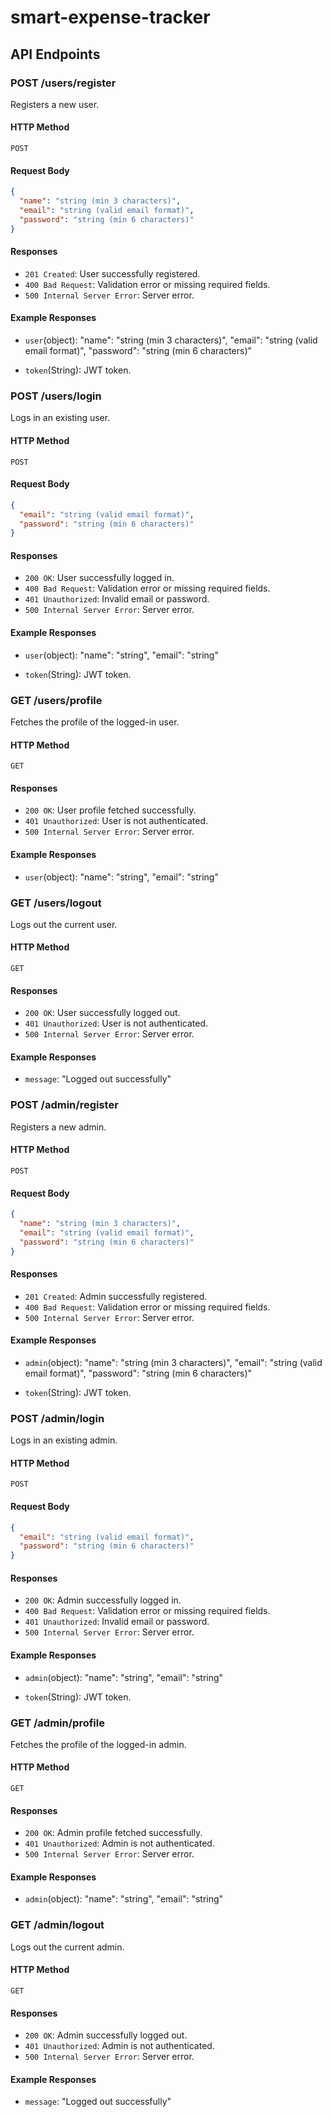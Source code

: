 # smart-expense-tracker

## API Endpoints

### POST /users/register

Registers a new user.

#### HTTP Method

`POST`

#### Request Body

```json
{
  "name": "string (min 3 characters)",
  "email": "string (valid email format)",
  "password": "string (min 6 characters)"
}
```

#### Responses

- `201 Created`: User successfully registered.
- `400 Bad Request`: Validation error or missing required fields.
- `500 Internal Server Error`: Server error.

#### Example Responses

- `user`(object):
    "name": "string (min 3 characters)",
    "email": "string (valid email format)",
    "password": "string (min 6 characters)"

- `token`(String): JWT token.

### POST /users/login

Logs in an existing user.

#### HTTP Method

`POST`

#### Request Body

```json
{
  "email": "string (valid email format)",
  "password": "string (min 6 characters)"
}
```

#### Responses

- `200 OK`: User successfully logged in.
- `400 Bad Request`: Validation error or missing required fields.
- `401 Unauthorized`: Invalid email or password.
- `500 Internal Server Error`: Server error.

#### Example Responses

- `user`(object):
    "name": "string",
    "email": "string"

- `token`(String): JWT token.

### GET /users/profile

Fetches the profile of the logged-in user.

#### HTTP Method

`GET`

#### Responses

- `200 OK`: User profile fetched successfully.
- `401 Unauthorized`: User is not authenticated.
- `500 Internal Server Error`: Server error.

#### Example Responses

- `user`(object):
    "name": "string",
    "email": "string"

### GET /users/logout

Logs out the current user.

#### HTTP Method

`GET`

#### Responses

- `200 OK`: User successfully logged out.
- `401 Unauthorized`: User is not authenticated.
- `500 Internal Server Error`: Server error.

#### Example Responses

- `message`: "Logged out successfully"

### POST /admin/register

Registers a new admin.

#### HTTP Method

`POST`

#### Request Body

```json
{
  "name": "string (min 3 characters)",
  "email": "string (valid email format)",
  "password": "string (min 6 characters)"
}
```

#### Responses

- `201 Created`: Admin successfully registered.
- `400 Bad Request`: Validation error or missing required fields.
- `500 Internal Server Error`: Server error.

#### Example Responses

- `admin`(object):
    "name": "string (min 3 characters)",
    "email": "string (valid email format)",
    "password": "string (min 6 characters)"

- `token`(String): JWT token.

### POST /admin/login

Logs in an existing admin.

#### HTTP Method

`POST`

#### Request Body

```json
{
  "email": "string (valid email format)",
  "password": "string (min 6 characters)"
}
```

#### Responses

- `200 OK`: Admin successfully logged in.
- `400 Bad Request`: Validation error or missing required fields.
- `401 Unauthorized`: Invalid email or password.
- `500 Internal Server Error`: Server error.

#### Example Responses

- `admin`(object):
    "name": "string",
    "email": "string"

- `token`(String): JWT token.

### GET /admin/profile

Fetches the profile of the logged-in admin.

#### HTTP Method

`GET`

#### Responses

- `200 OK`: Admin profile fetched successfully.
- `401 Unauthorized`: Admin is not authenticated.
- `500 Internal Server Error`: Server error.

#### Example Responses

- `admin`(object):
    "name": "string",
    "email": "string"

### GET /admin/logout

Logs out the current admin.

#### HTTP Method

`GET`

#### Responses

- `200 OK`: Admin successfully logged out.
- `401 Unauthorized`: Admin is not authenticated.
- `500 Internal Server Error`: Server error.

#### Example Responses

- `message`: "Logged out successfully"
